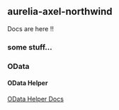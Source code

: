 ﻿## aurelia-axel-northwind

Docs are here !!

### some stuff...

### OData

#### OData Helper

[OData Helper Docs](classes/_views_odata_odata_helper_.odatahelper.html)